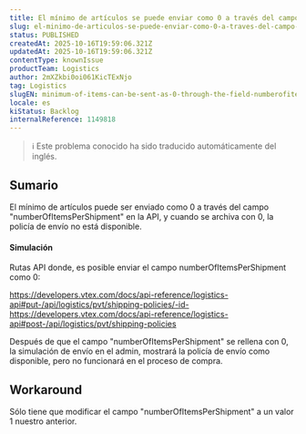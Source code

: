 ```yaml
---
title: El mínimo de artículos se puede enviar como 0 a través del campo "numberOfItemsPerShipment" en API
slug: el-minimo-de-articulos-se-puede-enviar-como-0-a-traves-del-campo-numberofitemspershipment-en-api
status: PUBLISHED
createdAt: 2025-10-16T19:59:06.321Z
updatedAt: 2025-10-16T19:59:06.321Z
contentType: knownIssue
productTeam: Logistics
author: 2mXZkbi0oi061KicTExNjo
tag: Logistics
slugEN: minimum-of-items-can-be-sent-as-0-through-the-field-numberofitemspershipment-in-api
locale: es
kiStatus: Backlog
internalReference: 1149818
---
```


>ℹ️ Este problema conocido ha sido traducido automáticamente del inglés.

## Sumario


El mínimo de artículos puede ser enviado como 0 a través del campo "numberOfItemsPerShipment" en la API, y cuando se archiva con 0, la policía de envío no está disponible.


#### Simulación


Rutas API donde, es posible enviar el campo numberOfItemsPerShipment como 0:

https://developers.vtex.com/docs/api-reference/logistics-api#put-/api/logistics/pvt/shipping-policies/-id-
https://developers.vtex.com/docs/api-reference/logistics-api#post-/api/logistics/pvt/shipping-policies

Después de que el campo "numberOfItemsPerShipment" se rellena con 0, la simulación de envío en el admin, mostrará la policía de envío como disponible, pero no funcionará en el proceso de compra.

## Workaround


Sólo tiene que modificar el campo "numberOfItemsPerShipment" a un valor 1 nuestro anterior.



